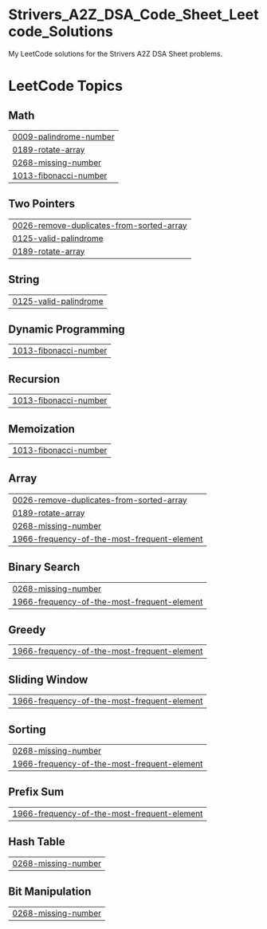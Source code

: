 # Strivers_A2Z_DSA_Code_Sheet_Leetcode_Solutions
My LeetCode solutions for the Strivers A2Z DSA Sheet problems.

<!---LeetCode Topics Start-->
# LeetCode Topics
## Math
|  |
| ------- |
| [0009-palindrome-number](https://github.com/sairajeshkadali/Strivers_A2Z_DSA_Code_Sheet_Leetcode_Solutions/tree/master/0009-palindrome-number) |
| [0189-rotate-array](https://github.com/sairajeshkadali/Strivers_A2Z_DSA_Code_Sheet_Leetcode_Solutions/tree/master/0189-rotate-array) |
| [0268-missing-number](https://github.com/sairajeshkadali/Strivers_A2Z_DSA_Code_Sheet_Leetcode_Solutions/tree/master/0268-missing-number) |
| [1013-fibonacci-number](https://github.com/sairajeshkadali/Strivers_A2Z_DSA_Code_Sheet_Leetcode_Solutions/tree/master/1013-fibonacci-number) |
## Two Pointers
|  |
| ------- |
| [0026-remove-duplicates-from-sorted-array](https://github.com/sairajeshkadali/Strivers_A2Z_DSA_Code_Sheet_Leetcode_Solutions/tree/master/0026-remove-duplicates-from-sorted-array) |
| [0125-valid-palindrome](https://github.com/sairajeshkadali/Strivers_A2Z_DSA_Code_Sheet_Leetcode_Solutions/tree/master/0125-valid-palindrome) |
| [0189-rotate-array](https://github.com/sairajeshkadali/Strivers_A2Z_DSA_Code_Sheet_Leetcode_Solutions/tree/master/0189-rotate-array) |
## String
|  |
| ------- |
| [0125-valid-palindrome](https://github.com/sairajeshkadali/Strivers_A2Z_DSA_Code_Sheet_Leetcode_Solutions/tree/master/0125-valid-palindrome) |
## Dynamic Programming
|  |
| ------- |
| [1013-fibonacci-number](https://github.com/sairajeshkadali/Strivers_A2Z_DSA_Code_Sheet_Leetcode_Solutions/tree/master/1013-fibonacci-number) |
## Recursion
|  |
| ------- |
| [1013-fibonacci-number](https://github.com/sairajeshkadali/Strivers_A2Z_DSA_Code_Sheet_Leetcode_Solutions/tree/master/1013-fibonacci-number) |
## Memoization
|  |
| ------- |
| [1013-fibonacci-number](https://github.com/sairajeshkadali/Strivers_A2Z_DSA_Code_Sheet_Leetcode_Solutions/tree/master/1013-fibonacci-number) |
## Array
|  |
| ------- |
| [0026-remove-duplicates-from-sorted-array](https://github.com/sairajeshkadali/Strivers_A2Z_DSA_Code_Sheet_Leetcode_Solutions/tree/master/0026-remove-duplicates-from-sorted-array) |
| [0189-rotate-array](https://github.com/sairajeshkadali/Strivers_A2Z_DSA_Code_Sheet_Leetcode_Solutions/tree/master/0189-rotate-array) |
| [0268-missing-number](https://github.com/sairajeshkadali/Strivers_A2Z_DSA_Code_Sheet_Leetcode_Solutions/tree/master/0268-missing-number) |
| [1966-frequency-of-the-most-frequent-element](https://github.com/sairajeshkadali/Strivers_A2Z_DSA_Code_Sheet_Leetcode_Solutions/tree/master/1966-frequency-of-the-most-frequent-element) |
## Binary Search
|  |
| ------- |
| [0268-missing-number](https://github.com/sairajeshkadali/Strivers_A2Z_DSA_Code_Sheet_Leetcode_Solutions/tree/master/0268-missing-number) |
| [1966-frequency-of-the-most-frequent-element](https://github.com/sairajeshkadali/Strivers_A2Z_DSA_Code_Sheet_Leetcode_Solutions/tree/master/1966-frequency-of-the-most-frequent-element) |
## Greedy
|  |
| ------- |
| [1966-frequency-of-the-most-frequent-element](https://github.com/sairajeshkadali/Strivers_A2Z_DSA_Code_Sheet_Leetcode_Solutions/tree/master/1966-frequency-of-the-most-frequent-element) |
## Sliding Window
|  |
| ------- |
| [1966-frequency-of-the-most-frequent-element](https://github.com/sairajeshkadali/Strivers_A2Z_DSA_Code_Sheet_Leetcode_Solutions/tree/master/1966-frequency-of-the-most-frequent-element) |
## Sorting
|  |
| ------- |
| [0268-missing-number](https://github.com/sairajeshkadali/Strivers_A2Z_DSA_Code_Sheet_Leetcode_Solutions/tree/master/0268-missing-number) |
| [1966-frequency-of-the-most-frequent-element](https://github.com/sairajeshkadali/Strivers_A2Z_DSA_Code_Sheet_Leetcode_Solutions/tree/master/1966-frequency-of-the-most-frequent-element) |
## Prefix Sum
|  |
| ------- |
| [1966-frequency-of-the-most-frequent-element](https://github.com/sairajeshkadali/Strivers_A2Z_DSA_Code_Sheet_Leetcode_Solutions/tree/master/1966-frequency-of-the-most-frequent-element) |
## Hash Table
|  |
| ------- |
| [0268-missing-number](https://github.com/sairajeshkadali/Strivers_A2Z_DSA_Code_Sheet_Leetcode_Solutions/tree/master/0268-missing-number) |
## Bit Manipulation
|  |
| ------- |
| [0268-missing-number](https://github.com/sairajeshkadali/Strivers_A2Z_DSA_Code_Sheet_Leetcode_Solutions/tree/master/0268-missing-number) |
<!---LeetCode Topics End-->